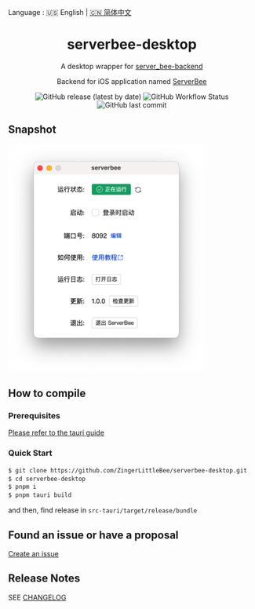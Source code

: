Language : 🇺🇸 English | [🇨🇳 简体中文](./README.zh-CN.md)

<h1 align="center">serverbee-desktop</h1>

<div align="center">

A desktop wrapper for [server_bee-backend](https://github.com/ZingerLittleBee/server_bee-backend)

Backend for iOS application named [ServerBee](https://apps.apple.com/us/app/serverbee/id6443553714)

![GitHub release (latest by date)](https://img.shields.io/github/v/release/ZingerLittleBee/serverbee-desktop?style=for-the-badge)
![GitHub Workflow Status](https://img.shields.io/github/actions/workflow/status/ZingerLittleBee/serverbee-desktop/release.yml?style=for-the-badge)
![GitHub last commit](https://img.shields.io/github/last-commit/ZingerLittleBee/serverbee-desktop?style=for-the-badge)

</div>

## Snapshot

<img src="./snapshot/serverbee-desktop.png" alt="serverbee-desktop" width="400"/>

## How to compile

### Prerequisites

[Please refer to the tauri guide](https://tauri.app/v1/guides/getting-started/prerequisites/)

### Quick Start

```bash
$ git clone https://github.com/ZingerLittleBee/serverbee-desktop.git
$ cd serverbee-desktop
$ pnpm i
$ pnpm tauri build
```

and then, find release in `src-tauri/target/release/bundle`

## Found an issue or have a proposal

[Create an issue](https://github.com/ZingerLittleBee/serverbee-desktop/issues)

## Release Notes

SEE [CHANGELOG](./CHANGELOG.md)
